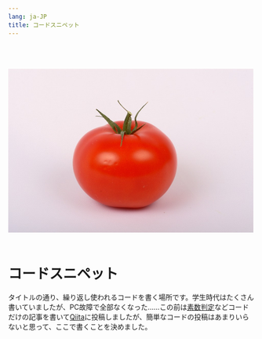 ```yaml
---
lang: ja-JP
title: コードスニペット
---
```


<img src="/snippet.jpg" width=500 style="margin-top:50px;margin-bottom:20px;" />



# コードスニペット

タイトルの通り、繰り返し使われるコードを書く場所です。学生時代はたくさん書いていましたが、PC故障で全部なくなった……この前は[素数判定](https://kensoz.github.io/blog/article/prime.html)などコードだけの記事を書いて[Qiita](https://qiita.com/kensoz/items/32f97989f2fd412a3d15)に投稿しましたが、簡単なコードの投稿はあまりいらないと思って、ここで書くことを決めました。

